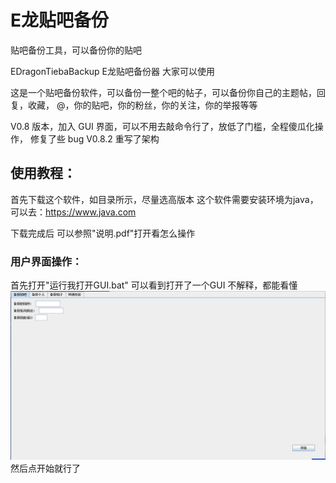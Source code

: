 # E龙贴吧备份
贴吧备份工具，可以备份你的贴吧

EDragonTiebaBackup
E龙贴吧备份器
大家可以使用

这是一个贴吧备份软件，可以备份一整个吧的帖子，可以备份你自己的主题帖，回复，收藏，
@，你的贴吧，你的粉丝，你的关注，你的举报等等

V0.8 版本，加入 GUI 界面，可以不用去敲命令行了，放低了门槛，全程傻瓜化操作，
修复了些 bug
V0.8.2 重写了架构

## 使用教程：
首先下载这个软件，如目录所示，尽量选高版本
这个软件需要安装环境为java，可以去：https://www.java.com

下载完成后
可以参照"说明.pdf"打开看怎么操作

### 用户界面操作：
首先打开"运行我打开GUI.bat"
可以看到打开了一个GUI
不解释，都能看懂
![<图片加载失败>](describeFiles/tieba1.png)
然后点开始就行了
